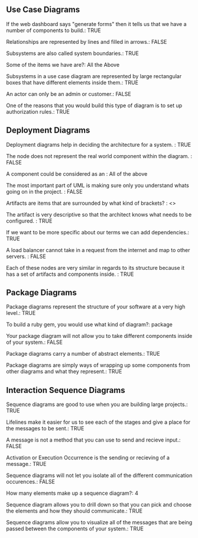 ## Use Case Diagrams

If the web dashboard says "generate forms" then it tells us that we have a number of components to build.: TRUE

Relationships are represented by lines and filled in arrows.: FALSE

Subsystems are also called system boundaries.: TRUE

Some of the items we have are?: All the Above

Subsystems in a use case diagram are represented by large rectangular boxes that have different elements inside them.: TRUE

An actor can only be an admin or customer.: FALSE

One of the reasons that you would build this type of diagram is to set up authorization rules.: TRUE


## Deployment Diagrams

Deployment diagrams help in deciding the architecture for a system. : TRUE

The node does not represent the real world component within the diagram. : FALSE

A component could be considered as an : All of the above

The most important part of UML is making sure only you understand whats going on in the project. : FALSE

Artifacts are items that are surrounded by what kind of brackets? : <>

The artifact is very descriptive so that the architect knows what needs to be configured. : TRUE

If we want to be more specific about our terms we can add dependencies.: TRUE

A load balancer cannot take in a request from the internet and map to other servers. : FALSE

Each of these nodes are very similar in regards to its structure because it has a set of artifacts and components inside. : TRUE


## Package Diagrams

Package diagrams represent the structure of your software at a very high level.: TRUE

To build a ruby gem, you would use what kind of diagram?: package

Your package diagram will not allow you to take different components inside of your system.: FALSE

Package diagrams carry a number of abstract elements.: TRUE

Package diagrams are simply ways of wrapping up some components from other diagrams and what they represent.: TRUE


## Interaction Sequence Diagrams

Sequence diagrams are good to use when you are building large projects.: TRUE

Lifelines make it easier for us to see each of the stages and give a place for the messages to be sent.: TRUE

A message is not a method that you can use to send and recieve input.: FALSE

Activation or Execution Occurrence is the sending or recieving of a message.: TRUE

Sequence diagrams will not let you isolate all of the different communication occurences.: FALSE

How many elements make up a sequence diagram?: 4

Sequence diagram allows you to drill down so that you can pick and choose the elements and how they should communicate.: TRUE

Sequence diagrams allow you to visualize all of the messages that are being passed between the components of your system.: TRUE

